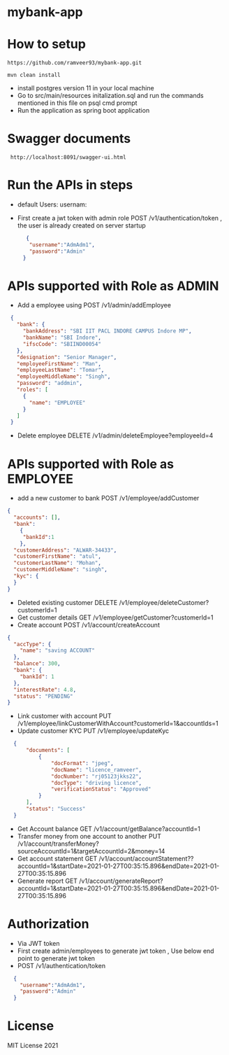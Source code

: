 # mybank-app
# How to setup

  ```git
 https://github.com/ramveer93/mybank-app.git
  ```
  ```mvn
  mvn clean install
  ```
- install postgres version 11 in your local machine
- Go to src/main/resources initalization.sql and run the commands mentioned in this file on psql cmd prompt
- Run the application as spring boot application

# Swagger documents
```git
 http://localhost:8091/swagger-ui.html
 ```
 
 # Run the APIs in steps
 - default Users:
 usernam: 
 
 - First create a jwt token with admin role POST /v1/authentication/token , the user is already created on server startup
 ```json
       {
        "username":"AdmAdm1",
        "password":"Admin"
      }
```
 # APIs supported with Role as ADMIN

 - Add a employee using POST /v1/admin/addEmployee
 ```json
  {
    "bank": {
      "bankAddress": "SBI IIT PACL INDORE CAMPUS Indore MP",
      "bankName": "SBI Indore",
      "ifscCode": "SBIIND00054"
    },
    "designation": "Senior Manager",
    "employeeFirstName": "Man",
    "employeeLastName": "Tomar",
    "employeeMiddleName": "Singh",
    "password": "addmin",
    "roles": [
      {
        "name": "EMPLOYEE"
      }
    ]
  }
```
- Delete employee DELETE /v1/admin/deleteEmployee?employeeId=4

# APIs supported with Role as EMPLOYEE

- add a new customer to bank POST /v1/employee/addCustomer
```json
{
  "accounts": [],
  "bank": 
    {
     "bankId":1
    },
  "customerAddress": "ALWAR-34433",
  "customerFirstName": "atul",
  "customerLastName": "Mohan",
  "customerMiddleName": "singh",
  "kyc": {
  }
}
```
- Deleted existing customer DELETE /v1/employee/deleteCustomer?customerId=1
- Get customer details GET /v1/employee/getCustomer?customerId=1
- Create account POST /v1/account/createAccount
```json
{
  "accType": {
    "name": "saving ACCOUNT"
  },
  "balance": 300,
  "bank": {
    "bankId": 1
  },
  "interestRate": 4.8,
  "status": "PENDING"
}
```
- Link customer with account PUT /v1/employee/linkCustomerWithAccount?customerId=1&accountIds=1
- Update customer KYC PUT /v1/employee/updateKyc

```json
  {
      "documents": [
          {
              "docFormat": "jpeg",
              "docName": "licence_ramveer",
              "docNumber": "rj05123jkks22",
              "docType": "driving licence",
              "verificationStatus": "Approved"
          }
      ],
      "status": "Success"
  }
```
- Get Account balance GET /v1/account/getBalance?accountId=1
- Transfer money from one account to another PUT /v1/account/transferMoney?sourceAccountId=1&targetAccountId=2&money=14
- Get account statement GET /v1/account/accountStatement??accountId=1&startDate=2021-01-27T00:35:15.896&endDate=2021-01-27T00:35:15.896
- Generate report GET /v1/account/generateReport?accountId=1&startDate=2021-01-27T00:35:15.896&endDate=2021-01-27T00:35:15.896


# Authorization
- Via JWT token 
- First create admin/employees to generate jwt token , Use below end point to generate jwt token 
- POST /v1/authentication/token
```json
  {
    "username":"AdmAdm1",
    "password":"Admin"
  }
```

# License 
MIT License 2021


